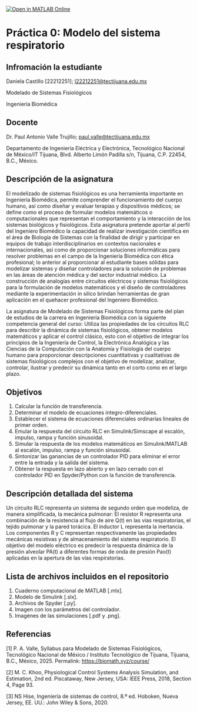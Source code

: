 [![Open in MATLAB Online](https://www.mathworks.com/images/responsive/global/open-in-matlab-online.svg)](https://matlab.mathworks.com/open/github/v1?repo=Danielacg23/Practica0MSF1)

# Práctica 0: Modelo del sistema respiratorio

## Infromación la estudiante
Daniela Castillo \[22212251]; l22212251@tectijuana.edu.mx

Modelado de Sistemas Fisiológicos

Ingeniería Biomédica

## Docente
Dr. Paul Antonio Valle Trujillo; paul.valle@tectijuana.edu.mx

Departamento de Ingeniería Eléctrica y Electrónica, Tecnológico Nacional de México/IT Tijuana, Blvd. Alberto Limón Padilla s/n, Tijuana, C.P. 22454, B.C., México.

## Descripción de la asignatura

El modelizado de sistemas fisiológicos es una herramienta importante en Ingeniería Biomédica, permite comprender el funcionamiento del cuerpo humano, así como diseñar y evaluar terapias y dispositivos médicos; se define como el proceso de formular modelos matemáticos o computacionales que representan el comportamiento y la interacción de los sistemas biológicos y fisiológicos. Esta asignatura pretende aportar al perfil del Ingeniero Biomédico la capacidad de realizar investigación científica en el área de Biología de Sistemas con la finalidad de dirigir y participar en equipos de trabajo interdisciplinarios en contextos nacionales e internacionales, así como de proporcionar soluciones informáticas para resolver problemas en el campo de la Ingeniería Biomédica con ética profesional; lo anterior al proporcionar al estudiante bases sólidas para modelizar sistemas y diseñar controladores para la solución de problemas en las áreas de atención médica y del sector industrial médico. La construcción de analogías entre circuitos eléctricos y sistemas fisiológicos para la formulación de modelos matemáticos y el diseño de controladores mediante la experimentación in silico brindan herramientas de gran aplicación en el quehacer profesional del Ingeniero Biomédico.

La asignatura de Modelado de Sistemas Fisiológicos forma parte del plan de estudios de la carrera en Ingeniería Biomédica con la siguiente competencia general del curso: Utiliza las propiedades de los circuitos RLC para describir la dinámica de sistemas fisiológicos, obtener modelos matemáticos y aplicar el control clásico, esto con el objetivo de integrar los principios de la Ingeniería de Control, la Electrónica Analógica y las Ciencias de la Computación con la Anatomía y Fisiología del cuerpo humano para proporcionar descripciones cuantitativas y cualitativas de sistemas fisiológicos complejos con el objetivo de modelizar, analizar, controlar, ilustrar y predecir su dinámica tanto en el corto como en el largo plazo.

## Objetivos

1. Calcular la función de transferencia.
2. Determinar el modelo de ecuaciones integro-diferenciales.
3. Establecer el sistema de ecuaciones diferenciales ordinarias lineales de primer orden.
4. Emular la respuesta del circuito RLC en Simulink/Simscape al escalón, impulso, rampa y función sinusoidal.
5. Simular la respuesta de los modelos matemáticos en Simulink/MATLAB al escalón, impulso, rampa y función sinusoidal.
6. Sintonizar las ganancias de un controlador PID para eliminar el error entre la entrada y la salida del sistema.
7. Obtener la respuesta en lazo abierto y en lazo cerrado con el controlador PID en Spyder/Python con la función de transferencia.

## Descripción detallada del sistema

Un circuito RLC representa un sistema de segundo orden que modeliza, de manera simplificada, la mecánica pulmonar: El resistor R representa una combinación de la resistencia al flujo de aire Q(t) en las vías respiratorias, el tejido pulmonar y la pared torácica. El inductor L representa la inertancia. Los componentes R y C representan respectivamente las propiedades mecánicas resistivas y de almacenamiento del sistema respiratorio. El objetivo del modelo eléctrico es predecir la respuesta dinámica de la presión alveolar PA(t) a diferentes formas de onda de presión Pao(t) aplicadas en la apertura de las vías respiratorias.

## Lista de archivos incluidos en el repositorio
1. Cuaderno computacional de MATLAB [.mlx].
2. Modelo de Simulink [.slx].
3. Archivos de Spyder [.py].
4. Imagen con los parámetros del controlador.
5. Imagénes de las simulaciones [.pdf y .png].

## Referencias
\[1] P. A. Valle, Syllabus para Modelado de Sistemas Fisiológicos, Tecnológico Nacional de México / Instituto Tecnológico de Tijuana, Tijuana, B.C., México, 2025. Permalink: https://biomath.xyz/course/

\[2] M. C. Khoo, Physiological Control Systems Analysis Simulation, and Estimation, 2nd ed. Piscataway, New Jersey, USA: IEEE Press, 2018, Section 4, Page 93.

\[3] NS Hise, Ingeniería de sistemas de control, 8.ª ed. Hoboken, Nueva Jersey, EE. UU.: John Wiley & Sons, 2020.
 

